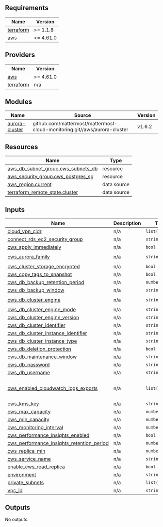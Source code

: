 <!-- BEGIN_TF_DOCS -->
## Requirements

| Name | Version |
|------|---------|
| <a name="requirement_terraform"></a> [terraform](#requirement\_terraform) | >= 1.1.8 |
| <a name="requirement_aws"></a> [aws](#requirement\_aws) | >= 4.61.0 |

## Providers

| Name | Version |
|------|---------|
| <a name="provider_aws"></a> [aws](#provider\_aws) | >= 4.61.0 |
| <a name="provider_terraform"></a> [terraform](#provider\_terraform) | n/a |

## Modules

| Name | Source | Version |
|------|--------|---------|
| <a name="module_aurora-cluster"></a> [aurora-cluster](#module\_aurora-cluster) | github.com/mattermost/mattermost-cloud-monitoring.git//aws/aurora-cluster | v1.6.2 |

## Resources

| Name | Type |
|------|------|
| [aws_db_subnet_group.cws_subnets_db](https://registry.terraform.io/providers/hashicorp/aws/latest/docs/resources/db_subnet_group) | resource |
| [aws_security_group.cws_postgres_sg](https://registry.terraform.io/providers/hashicorp/aws/latest/docs/resources/security_group) | resource |
| [aws_region.current](https://registry.terraform.io/providers/hashicorp/aws/latest/docs/data-sources/region) | data source |
| [terraform_remote_state.cluster](https://registry.terraform.io/providers/hashicorp/terraform/latest/docs/data-sources/remote_state) | data source |

## Inputs

| Name | Description | Type | Default | Required |
|------|-------------|------|---------|:--------:|
| <a name="input_cloud_vpn_cidr"></a> [cloud\_vpn\_cidr](#input\_cloud\_vpn\_cidr) | n/a | `list(string)` | n/a | yes |
| <a name="input_connect_rds_ec2_security_group"></a> [connect\_rds\_ec2\_security\_group](#input\_connect\_rds\_ec2\_security\_group) | n/a | `string` | n/a | yes |
| <a name="input_cws_apply_immediately"></a> [cws\_apply\_immediately](#input\_cws\_apply\_immediately) | n/a | `bool` | `false` | no |
| <a name="input_cws_aurora_family"></a> [cws\_aurora\_family](#input\_cws\_aurora\_family) | n/a | `string` | `"aurora-postgresql13"` | no |
| <a name="input_cws_cluster_storage_encrypted"></a> [cws\_cluster\_storage\_encrypted](#input\_cws\_cluster\_storage\_encrypted) | n/a | `bool` | `true` | no |
| <a name="input_cws_copy_tags_to_snapshot"></a> [cws\_copy\_tags\_to\_snapshot](#input\_cws\_copy\_tags\_to\_snapshot) | n/a | `bool` | `true` | no |
| <a name="input_cws_db_backup_retention_period"></a> [cws\_db\_backup\_retention\_period](#input\_cws\_db\_backup\_retention\_period) | n/a | `number` | n/a | yes |
| <a name="input_cws_db_backup_window"></a> [cws\_db\_backup\_window](#input\_cws\_db\_backup\_window) | n/a | `string` | n/a | yes |
| <a name="input_cws_db_cluster_engine"></a> [cws\_db\_cluster\_engine](#input\_cws\_db\_cluster\_engine) | n/a | `string` | `"aurora-postgresql"` | no |
| <a name="input_cws_db_cluster_engine_mode"></a> [cws\_db\_cluster\_engine\_mode](#input\_cws\_db\_cluster\_engine\_mode) | n/a | `string` | `"provisioned"` | no |
| <a name="input_cws_db_cluster_engine_version"></a> [cws\_db\_cluster\_engine\_version](#input\_cws\_db\_cluster\_engine\_version) | n/a | `string` | `"13.8"` | no |
| <a name="input_cws_db_cluster_identifier"></a> [cws\_db\_cluster\_identifier](#input\_cws\_db\_cluster\_identifier) | n/a | `string` | n/a | yes |
| <a name="input_cws_db_cluster_instance_identifier"></a> [cws\_db\_cluster\_instance\_identifier](#input\_cws\_db\_cluster\_instance\_identifier) | n/a | `string` | n/a | yes |
| <a name="input_cws_db_cluster_instance_type"></a> [cws\_db\_cluster\_instance\_type](#input\_cws\_db\_cluster\_instance\_type) | n/a | `string` | `"db.serverless"` | no |
| <a name="input_cws_db_deletion_protection"></a> [cws\_db\_deletion\_protection](#input\_cws\_db\_deletion\_protection) | n/a | `bool` | `true` | no |
| <a name="input_cws_db_maintenance_window"></a> [cws\_db\_maintenance\_window](#input\_cws\_db\_maintenance\_window) | n/a | `string` | n/a | yes |
| <a name="input_cws_db_password"></a> [cws\_db\_password](#input\_cws\_db\_password) | n/a | `string` | n/a | yes |
| <a name="input_cws_db_username"></a> [cws\_db\_username](#input\_cws\_db\_username) | n/a | `string` | n/a | yes |
| <a name="input_cws_enabled_cloudwatch_logs_exports"></a> [cws\_enabled\_cloudwatch\_logs\_exports](#input\_cws\_enabled\_cloudwatch\_logs\_exports) | n/a | `list(string)` | <pre>[<br>  "postgresql"<br>]</pre> | no |
| <a name="input_cws_kms_key"></a> [cws\_kms\_key](#input\_cws\_kms\_key) | n/a | `string` | n/a | yes |
| <a name="input_cws_max_capacity"></a> [cws\_max\_capacity](#input\_cws\_max\_capacity) | n/a | `number` | `4` | no |
| <a name="input_cws_min_capacity"></a> [cws\_min\_capacity](#input\_cws\_min\_capacity) | n/a | `number` | `0.5` | no |
| <a name="input_cws_monitoring_interval"></a> [cws\_monitoring\_interval](#input\_cws\_monitoring\_interval) | n/a | `number` | n/a | yes |
| <a name="input_cws_performance_insights_enabled"></a> [cws\_performance\_insights\_enabled](#input\_cws\_performance\_insights\_enabled) | n/a | `bool` | n/a | yes |
| <a name="input_cws_performance_insights_retention_period"></a> [cws\_performance\_insights\_retention\_period](#input\_cws\_performance\_insights\_retention\_period) | n/a | `number` | `7` | no |
| <a name="input_cws_replica_min"></a> [cws\_replica\_min](#input\_cws\_replica\_min) | n/a | `number` | n/a | yes |
| <a name="input_cws_service_name"></a> [cws\_service\_name](#input\_cws\_service\_name) | n/a | `string` | `"cws"` | no |
| <a name="input_enable_cws_read_replica"></a> [enable\_cws\_read\_replica](#input\_enable\_cws\_read\_replica) | n/a | `bool` | `true` | no |
| <a name="input_environment"></a> [environment](#input\_environment) | n/a | `string` | n/a | yes |
| <a name="input_private_subnets"></a> [private\_subnets](#input\_private\_subnets) | n/a | `list(string)` | n/a | yes |
| <a name="input_vpc_id"></a> [vpc\_id](#input\_vpc\_id) | n/a | `string` | n/a | yes |

## Outputs

No outputs.
<!-- END_TF_DOCS -->
